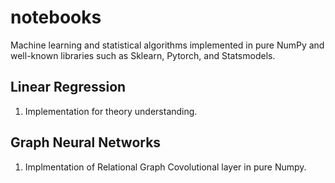 # notebooks
Machine learning and statistical algorithms implemented in pure NumPy and well-known libraries such as Sklearn, Pytorch, and Statsmodels.

## Linear Regression
1. Implementation for theory understanding.

## Graph Neural Networks
1. Implmentation of Relational Graph Covolutional layer in pure Numpy.
